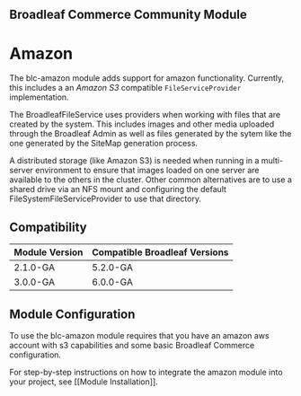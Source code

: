 ## Broadleaf Commerce Community Module

# Amazon

The blc-amazon module adds support for amazon functionality.   Currently, this includes a an *Amazon S3* 
compatible `FileServiceProvider` implementation. 

The BroadleafFileService uses providers when working with files that are created by the system.   This includes images and 
other media uploaded through the Broadleaf Admin as well as files generated by the sytem like the one generated by the 
SiteMap generation process.

A distributed storage (like Amazon S3) is needed when running in a multi-server environment to ensure that images loaded on 
one server are available to the others in the cluster.  Other common alternatives are to use a shared drive via an NFS mount 
and configuring the default FileSystemFileServiceProvider to use that directory.

## Compatibility

| Module Version | Compatible Broadleaf Versions |
|:---------------|:------------------------------| 
| 2.1.0-GA       | 5.2.0-GA                      |
| 3.0.0-GA       | 6.0.0-GA                      |

## Module Configuration
To use the blc-amazon module requires that you have an amazon aws account with s3 capabilities and some basic Broadleaf Commerce configuration.

For step-by-step instructions on how to integrate the amazon module into your project, see [[Module Installation]].
